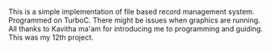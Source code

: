 This is a simple implementation of file based record management system.
Programmed on TurboC.
There might be issues when graphics are running.
All thanks to Kavitha ma'am for introducing me to programming and guiding.
This was my 12th project. 

